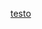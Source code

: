 <a href="https://rawcdn.githack.com/H-Miku/Article/58207a800e599b725c668679b7dc897760483620/test.html">testo</a>
